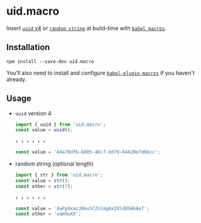 # uid.macro

Insert [`uuid` v4](https://www.npmjs.com/package/uuid) or [`random string`](https://www.npmjs.com/package/randomstring) at build-time with [`babel macros`](https://github.com/kentcdodds/babel-plugin-macros).

## Installation

```
npm install --save-dev uid.macro
```

You'll also need to install and configure [`babel-plugin-macros`](https://github.com/kentcdodds/babel-plugin-macros) if you haven't already.

## Usage

- `uuid` version 4

  ```js
  import { uuid } from 'uid.macro';
  const value = uuid();

  ↓ ↓ ↓ ↓ ↓ ↓

  const value = '44a79dfb-6805-46c7-bd79-04420e7d6bcc';
  ```

- random string (optional length)

  ```js
  import { str } from 'uid.macro';
  const value = str();
  const other = str(7);

  ↓ ↓ ↓ ↓ ↓ ↓

  const value = 'XwPp9xazJ0ku5CZnlmgAx2Dld8SHkAeT';
  const other = 'xqm5wXX';
  ```
